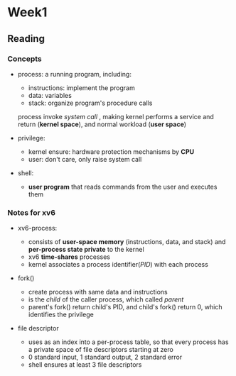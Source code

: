 # Week1

## Reading

### Concepts

- process: a running program, including:

  - instructions: implement the program
  - data: variables
  - stack: organize program's procedure calls

  process invoke *system call* , making kernel performs a service and return (**kernel space**), and normal workload (**user space**)

- privilege:

  - kernel ensure: hardware protection mechanisms by **CPU**
  - user: don't care, only raise system call

- shell:

  - **user program** that reads commands from the user and executes them



### Notes for xv6

- xv6-process:

  - consists of **user-space memory** (instructions, data, and stack) and **per-process
    state private** to the kernel
  - xv6 **time-shares** processes
  - kernel associates a process identifier(*PID*) with each process

- fork()

  - create process with same data and instructions
  - is the *child* of the caller process, which called *parent*
  - parent's fork() return child's PID, and child's fork() return 0, which identifies the privilege

- file descriptor

  - uses as an index into a per-process table, so that every process has a private space of file descriptors starting at zero
  - 0 standard input, 1 standard output, 2 standard error
  - shell ensures at least 3 file descriptors

  

